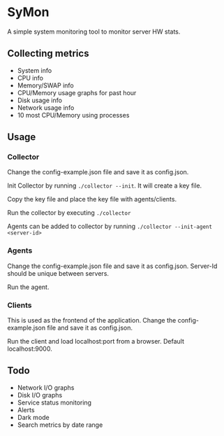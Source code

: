 # SyMon
A simple system monitoring tool to monitor server HW stats. 

## Collecting metrics
* System info
* CPU info
* Memory/SWAP info
* CPU/Memory usage graphs for past hour
* Disk usage info
* Network usage info
* 10 most CPU/Memory using processes

## Usage

### Collector
Change the config-example.json file and save it as config.json.

Init Collector by running `./collector --init`. It will create a key file. 

Copy the key file and place the key file with agents/clients.

Run the collector by executing `./collector`

Agents can be added to collector by running `./collector --init-agent <server-id>`

### Agents
Change the config-example.json file and save it as config.json. Server-Id should be unique between servers.

Run the agent.

### Clients
This is used as the frontend of the application. Change the config-example.json file and save it as config.json. 

Run the client and load localhost:port from a browser. Default localhost:9000.

## Todo
* Network I/O graphs
* Disk I/O graphs
* Service status monitoring
* Alerts
* Dark mode
* Search metrics by date range